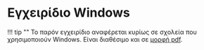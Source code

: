 # Εγχειρίδιο Windows

!!! tip ""
    Το παρόν εγχειρίδιο αναφέρεται κυρίως σε σχολεία που χρησιμοποιούν Windows.
    Είναι διαθέσιμο και σε [μορφή
    pdf](https://ts.sch.gr/docs/windows/windows.pdf).
